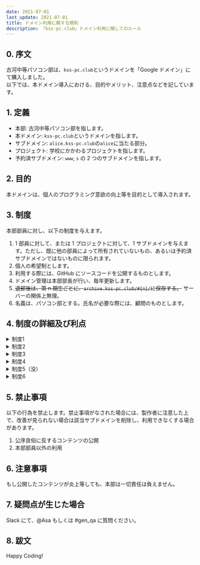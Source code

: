 ```yaml
---
date: 2021-07-01
last_update: 2021-07-01
title: ドメイン利用に関する規則
description: 「kss-pc.club」ドメイン利用に関してのルール
---
```


## 0. 序文

古河中等パソコン部は、`kss-pc.club`というドメインを「Google ドメイン」にて購入しました。<br>
以下では、本ドメイン導入における、目的やメリット、注意点などを記しています。

## 1. 定義

- 本部: 古河中等パソコン部を指します。
- 本ドメイン: `kss-pc.club`というドメインを指します。
- サブドメイン: `alice.kss-pc.club`の`alice`に当たる部分。
- プロジェクト: 学校にかかわるプロジェクトを指します。
- 予約済サブドメイン: `www`, `s` の 2 つのサブドメインを指します。

## 2. 目的

本ドメインは、個人のプログラミング意欲の向上等を目的として導入されます。

## 3. 制度

本部部員に対し、以下の制度を与えます。

1. 1 部員に対して、または 1 プロジェクトに対して、1 サブドメインを与えます。ただし、既に他の部員によって所有されていないもの、あるいは予約済サブドメインではないものに限られます。
2. 個人の希望制とします。
3. 利用する際には、GitHub にソースコードを公開するものとします。
4. ドメイン管理は本部部長が行い、毎年更新します。
5. ~~退部後は、第 n 期生ごとに、`archive.kss-pc.club/#{n}/`に保存する。~~ サーバーの関係上無理。
6. 名義は、パソコン部とする。氏名が必要な際には、顧問のものとします。

## 4. 制度の詳細及び利点

<details><summary>制度1</summary><div>

> 1 部員に対して、または 1 プロジェクトに対して、1 サブドメインを与えます。ただし、既に他の部員によって所有されていないもの、あるいは予約済サブドメインではないものに限られます。

**詳細**
　部員（or プロジェクト）に対し、例えば`bucho.kss-pc.club`が個人（or チーム）で利用できるようになります。<br>
　予約済ドメイン（`www`, `s`）は、それぞれ本部のページのホスト、短縮 URL として利用できます。

**利点**

- もともと GitHub 側で生成される`kss-pc-club.github.io`が、`kss-pc.club`になることで、可読性向上及び URL タイプ時間の短縮が見込めます。
- 個人でドメインを買う余裕がなくても、独自サブドメインが使えます。
- 個人に与えることにより、本部部員としての自覚を持つことでしょう？

</div></details>

<details><summary>制度2</summary><div>

> 個人の希望制とします。

**詳細**
　あくまで個人の希望制とし、強制的に利用させることはないということ。

**利点**

- 「自分が古河中等パソコン部だとバレる」のを懸念する人に対しては、受け取らないという選択肢となることでしょう。

</div></details>

<details><summary>制度3</summary><div>

> 利用する際には、GitHub にソースコードを公開するものとします。

**詳細**
　[GitHub](https://github.co.jp)は、ソースコードのホスティングサービス。利用する際には、GitHub に公開することを前提とします。

**利点**

- 疑問点や改善点が生じた際、質問者はアップロードするだけで、閲覧者はブラウザを開くだけで見ることができるため、質問などが活発化し、話し合いも増えると見込めます。
- 公開する際に利用するコマンドは、将来いつか使うことになるので、役立つことでしょう。
- ドメインや公開の設定が簡単。

</div></details>

<details><summary>制度4</summary><div>

> ドメイン管理は本部部長が行い、毎年更新します。

**詳細**
　ドメインの管理は部長により行われます。<br>
　 DNS 設定は、Google スプレッドシートにて申請し、部長が行います。<br>
　部長が変わった際には、「新」部長が管理を引き継ぐ。「元」部長は、引き継がれたことを確認の上、アクセス権を自ら削除します。<br>
　ドメインは 1 年契約なので、毎年更新する必要があります。<br>

**利点**

- 部長以外は管理できないようにすることで、「荒らし」の心配がなくなるでしょう。
- 部長はドメインを管理することで、自覚を持つでしょう？
- Google ドメインでは、この「管理」が割と簡単にできる。

</div></details>

<details><summary>制度5（没）</summary><div>

> ~~退部後は、第 n 期生ごとに、`archive.kss-pc.club/#{n}/`に保存する。~~

~~**詳細**~~
　~~退部後は、`archive`というサブドメインに、元のページのコピーを保存する。~~

~~**利点**~~

- ~~退部後にサブドメインを削除することにより、重複により利用できなくなるサブドメインが減る。~~
- ~~アーカイブを残すことにより、「情報は簡単に消すことはできない」という意識を持たせる。~~

**没となった理由**

- サーバー管理などのコストの問題。
- GitHub なら自分のアカウントに保存すればいいのでは？

</div></details>

<details><summary>制度6</summary><div>

> 名義は、パソコン部とします。氏名が必要な際には、顧問のものとします。

**詳細**
　当たり前のこと。

**利点**
　（なし）

</div></details>

## 5. 禁止事項

以下の行為を禁止します。禁止事項がなされた場合には、製作者に注意した上で、改善が見られない場合は該当サブドメインを削除し、利用できなくする場合があります。

1. 公序良俗に反するコンテンツの公開
2. 本部部員以外の利用

## 6. 注意事項

もし公開したコンテンツが炎上等しても、本部は一切責任は負えません。

## 7. 疑問点が生じた場合

Slack にて、@Asa もしくは #gen_qa に質問ください。

## 8. 跋文

Happy Coding!
